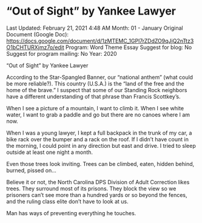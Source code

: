 # “Out of Sight” by Yankee Lawyer

Last Updated: February 21, 2021 4:48 AM
Month: 01 - January
Original Document (Google Doc): https://docs.google.com/document/d/1zMTEMC_1GPl7rZDdZO9qJjQ2nTtz3O1bCHTURXjmz7o/edit
Program: Word Theme Essay
Suggest for blog: No
Suggest for program mailing: No
Year: 2020

“Out of Sight” by Yankee Lawyer

According to the Star-Spangled Banner, our “national anthem” (what could be more reliable?). This country (U.S.A.) is the “land of the free and the home of the brave.” I suspect that some of our Standing Rock neighbors have a different understanding of that phrase than Francis Scottkey’s.

When I see a picture of a mountain, I want to climb it. When I see white water, I want to grab a paddle and go but there are no canoes where I am now.

When I was a young lawyer, I kept a full backpack in the trunk of my car, a bike rack over the bumper and a rack on the roof. If I didn’t have count in the morning, I could point in any direction but east and drive. I tried to sleep outside at least one night a month.

Even those trees look inviting. Trees can be climbed, eaten, hidden behind, burned, pissed on…

Believe it or not, the North Carolina DPS Division of Adult Correction likes trees. They surround most of its prisons. They block the view so we prisoners can’t see more than a hundred yards or so beyond the fences, and the ruling class elite don’t have to look at us.

Man has ways of preventing everything he touches.